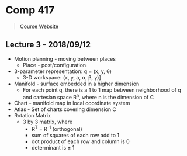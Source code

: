 # Comp 417

> [Course Website](http://www.cim.mcgill.ca/~dudek/417.html)

## Lecture 3 - 2018/09/12

* Motion planning - moving between places
    * Place - post/configuration
* 3-parameter representation: q = (x, y, &theta;)
    * 3-D workspace: (x, y, a, &alpha;, &beta;, &gamma;)]
* Manifold - surface embedded in a higher dimension
    * For each point q, there is a 1 to 1 map between neighborhood of q and cartesian space R<sup>n</sup>, where n is the dimension of C
* Chart - manifold map in local coordinate system
* Atlas - Set of charts covering dimension C
* Rotation Matrix
    * 3 by 3 matrix, where 
        * R<sup>T</sup> = R<sup>-1</sup> (orthogonal)
        * sum of squares of each row add to 1
        * dot product of each row and column is 0
        * determinant is &plusmn; 1